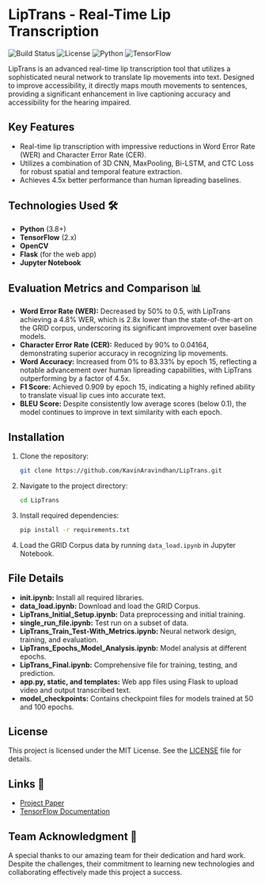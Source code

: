 # LipTrans - Real-Time Lip Transcription

![Build Status](https://img.shields.io/badge/build-stable-brightgreen)
![License](https://img.shields.io/badge/license-MIT-blue)
![Python](https://img.shields.io/badge/Python-3.0%2B-purple)
![TensorFlow](https://img.shields.io/badge/TensorFlow-2.x-orange)

LipTrans is an advanced real-time lip transcription tool that utilizes a sophisticated neural network to translate lip movements into text. Designed to improve accessibility, it directly maps mouth movements to sentences, providing a significant enhancement in live captioning accuracy and accessibility for the hearing impaired.

## Key Features
- Real-time lip transcription with impressive reductions in Word Error Rate (WER) and Character Error Rate (CER).
- Utilizes a combination of 3D CNN, MaxPooling, Bi-LSTM, and CTC Loss for robust spatial and temporal feature extraction.
- Achieves 4.5x better performance than human lipreading baselines.

## Technologies Used 🛠️
- **Python** (3.8+)
- **TensorFlow** (2.x)
- **OpenCV**
- **Flask** (for the web app)
- **Jupyter Notebook**

## Evaluation Metrics and Comparison 📊
- **Word Error Rate (WER):** Decreased by 50% to 0.5, with LipTrans achieving a 4.8% WER, which is 2.8x lower than the state-of-the-art on the GRID corpus, underscoring its significant improvement over baseline models.
- **Character Error Rate (CER):** Reduced by 90% to 0.04164, demonstrating superior accuracy in recognizing lip movements.
- **Word Accuracy:** Increased from 0% to 83.33% by epoch 15, reflecting a notable advancement over human lipreading capabilities, with LipTrans outperforming by a factor of 4.5x.
- **F1 Score:** Achieved 0.909 by epoch 15, indicating a highly refined ability to translate visual lip cues into accurate text.
- **BLEU Score:** Despite consistently low average scores (below 0.1), the model continues to improve in text similarity with each epoch.

## Installation
1. Clone the repository:
   ```bash
   git clone https://github.com/KavinAravindhan/LipTrans.git
   ```
2. Navigate to the project directory:
   ```bash
   cd LipTrans
   ```
3. Install required dependencies:
   ```bash
   pip install -r requirements.txt
   ```
4. Load the GRID Corpus data by running `data_load.ipynb` in Jupyter Notebook.

## File Details
- **init.ipynb:** Install all required libraries.
- **data_load.ipynb:** Download and load the GRID Corpus.
- **LipTrans_Initial_Setup.ipynb:** Data preprocessing and initial training.
- **single_run_file.ipynb:** Test run on a subset of data.
- **LipTrans_Train_Test-With_Metrics.ipynb:** Neural network design, training, and evaluation.
- **LipTrans_Epochs_Model_Analysis.ipynb:** Model analysis at different epochs.
- **LipTrans_Final.ipynb:** Comprehensive file for training, testing, and prediction.
- **app.py, static, and templates:** Web app files using Flask to upload video and output transcribed text.
- **model_checkpoints:** Contains checkpoint files for models trained at 50 and 100 epochs.

## License
This project is licensed under the MIT License. See the [LICENSE](LICENSE) file for details.

## Links 🔗
- [Project Paper](https://github.com/KavinAravindhan/LipTrans/blob/master/paper/Real_Time_Lip_Transcription.pdf)
- [TensorFlow Documentation](https://www.tensorflow.org/api_docs/python/tf/data)

## Team Acknowledgment 🙌

A special thanks to our amazing team for their dedication and hard work. Despite the challenges, their commitment to learning new technologies and collaborating effectively made this project a success.
